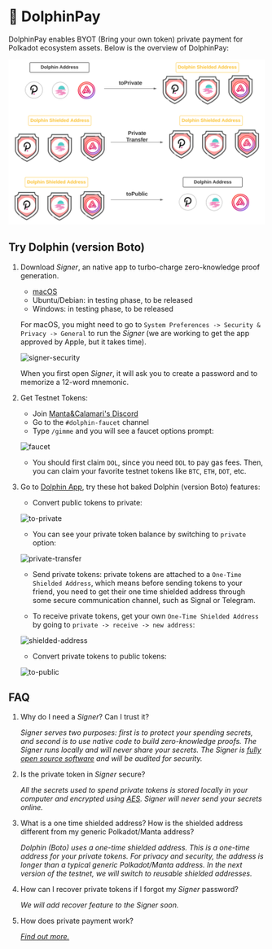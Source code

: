 # 🐬 DolphinPay

DolphinPay enables BYOT (Bring your own token) private payment for Polkadot ecosystem assets. Below is the overview of DolphinPay:

![overview](./private-payment/DolphinPay.svg)

## Try Dolphin (version Boto)

1. Download *Signer*, an native app to turbo-charge zero-knowledge proof generation.
   * [macOS](https://github.com/Manta-Network/manta-signer/releases/download/0.4.1/Manta.Signer_0.4.1_x64-macOS.dmg)
   * Ubuntu/Debian: in testing phase, to be released
   * Windows: in testing phase, to be released

    For macOS, you might need to go to `System Preferences -> Security & Privacy -> General` to run the *Signer* (we are working to get the app approved by Apple, but it takes time).

   ![signer-security](./private-payment/allow-signer.png)

   When you first open *Signer*, it will ask you to create a password and to memorize a 12-word mnemonic.

2. Get Testnet Tokens:
   * Join [Manta&Calamari's Discord](https://t.co/5BacMMLSCW)
   * Go to the `#dolphin-faucet` channel
   * Type `/gimme` and you will see a faucet options prompt:

   ![faucet](./private-payment/faucet.png)

   * You should first claim `DOL`, since you need `DOL` to pay gas fees. Then, you can claim your favorite testnet tokens like `BTC`, `ETH`, `DOT`, etc.

3. Go to [Dolphin App](https://app.dolphin.manta.network/), try these hot baked Dolphin (version Boto) features:
   * Convert public tokens to private:

   ![to-private](./private-payment/to-private.png)

   * You can see your private token balance by switching to `private` option:

   ![private-transfer](./private-payment/private-transfer.png)

   * Send private tokens: private tokens are attached to a `One-Time Shielded Address`, which means before sending tokens to your friend, you need to get their one time shielded address through some secure communication channel, such as Signal or Telegram.

   * To receive private tokens, get your own `One-Time Shielded Address` by going to `private -> receive -> new address`:

   ![shielded-address](./private-payment/shielded-address.png)

   * Convert private tokens to public tokens:

   ![to-public](./private-payment/to-public.png)

## FAQ

1. Why do I need a *Signer*? Can I trust it?

   _*Signer* serves two purposes: first is to protect your spending secrets, and second is to use native code to build zero-knowledge proofs. The *Signer* runs locally and will never share your secrets. The *Signer* is [fully open source software](https://github.com/Manta-Network/manta-signer) and will be audited for security._

2. Is the private token in *Signer* secure?

   _All the secrets used to spend private tokens is stored locally in your computer and encrypted using [AES](https://en.wikipedia.org/wiki/Advanced_Encryption_Standard). *Signer* will never send your secrets online._

3. What is a one time shielded address? How is the shielded address different from my generic Polkadot/Manta address?

   _Dolphin (Boto) uses a one-time shielded address. This is a one-time address for your private tokens. For privacy and security, the address is longer than a typical generic Polkadot/Manta address. In the next version of the testnet, we will switch to reusable shielded addresses._

4. How can I recover private tokens if I forgot my *Signer* password?

   _We will add recover feature to the *Signer* soon._

5. How does private payment work?

   _[Find out more.](PrivatePayment.md)_
